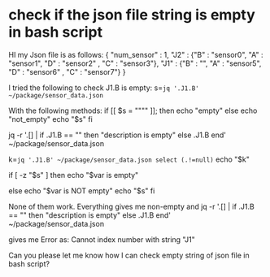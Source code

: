 
# check if the json file string is empty in bash script

HI my Json file is as follows:
{
    "num_sensor" : 1,
    "J2" : {"B" : "sensor0", "A" : "sensor1", "D" : "sensor2" , "C" : "sensor3"},
    "J1" : {"B" : "", "A" : "sensor5", "D" : "sensor6" , "C" : "sensor7"} 
}

I tried the following to check J1.B is empty:
s=`jq '.J1.B' ~/package/sensor_data.json`

With the following methods:
if [[ $s = """" ]];
then
echo "empty"
else
echo "not_empty"
echo "$s"
fi

jq -r '.[] | if .J1.B == ""
                   then "description is empty"
                   else .J1.B end' ~/package/sensor_data.json

k=`jq '.J1.B' ~/package/sensor_data.json select (.!=null)`
echo "$k"

if [ -z "$s" ]
then
      echo "\$var is empty"
      
else
      echo "\$var is NOT empty"
      echo "$s"
fi

None of them work. Everything gives me non-empty and
jq -r '.[] | if .J1.B == ""
                   then "description is empty"
                   else .J1.B end' ~/package/sensor_data.json

gives me Error as:
 Cannot index number with string "J1"

Can you please let me know how I can check empty string of json file in bash script?

        